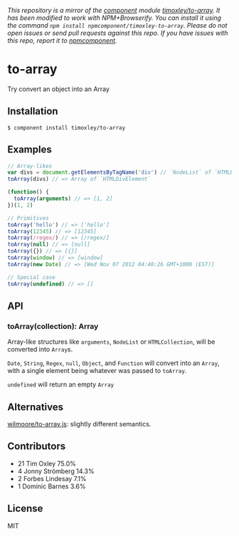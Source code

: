 *This repository is a mirror of the [component](http://component.io) module [timoxley/to-array](http://github.com/timoxley/to-array). It has been modified to work with NPM+Browserify. You can install it using the command `npm install npmcomponent/timoxley-to-array`. Please do not open issues or send pull requests against this repo. If you have issues with this repo, report it to [npmcomponent](https://github.com/airportyh/npmcomponent).*
# to-array

  Try convert an object into an Array

## Installation

    $ component install timoxley/to-array

## Examples

```js
// Array-likes
var divs = document.getElementsByTagName('div') // `NodeList` of `HTMLDivElement`
toArray(divs) // => Array of `HTMLDivElement`

(function() {
  toArray(arguments) // => [1, 2]
})(1, 2)

// Primitives
toArray('hello') // => ['hello']
toArray(12345) // => [12345]
toArray(/regex/) // => [/regex/]
toArray(null) // => [null]
toArray({}) // => [{}]
toArray(window) // => [window]
toArray(new Date) // => [Wed Nov 07 2012 04:40:26 GMT+1000 (EST)]

// Special case
toArray(undefined) // => []

```

## API

### toArray(collection): Array
  Array-like structures like `arguments`, `NodeList`
  or `HTMLCollection`, will be converted into `Array`s.

  `Date`, `String`, `Regex`, `null`, `Object`, and `Function` will
  convert into an `Array`, with a single element being whatever was
  passed to `toArray`.

  `undefined` will return an empty `Array`

## Alternatives

[wilmoore/to-array.js](https://github.com/wilmoore/to-array.js): slightly different semantics.

## Contributors

* 21	Tim Oxley               75.0%
* 4	Jonny Strömberg        14.3%
* 2	Forbes Lindesay         7.1%
* 1	Dominic Barnes          3.6%

## License

  MIT
